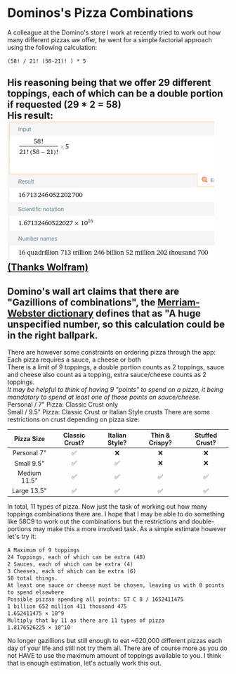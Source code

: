 # Dominos's Pizza Combinations

A colleague at the Domino's store I work at recently tried to work out how many different pizzas we offer, he went for a simple factorial approach using the following calculation:
```
(58! / 21! (58-21)! ) * 5
```

His reasoning being that we offer 29 different toppings, each of which can be a double portion if requested (29 * 2 = 58)
<br>His result:
![Wolfram Alpha screenshot](img/colleaguesguess.PNG)
[(Thanks Wolfram)](https://www.wolframalpha.com/input?i=%2858%21%2F%2821%21%2858-21%29%21%29%29*5)
---
Domino's wall art claims that there are "Gazillions of combinations", the 
[Merriam-Webster dictionary](https://www.merriam-webster.com/dictionary/gazillion)
defines that as "A huge unspecified number, so this calculation could be in the right ballpark.
---
There are however some constraints on ordering pizza through the app:
<br>Each pizza requires a sauce, a cheese or both
<br>There is a limit of 9 toppings, a double portion counts as 2 toppings, sauce and cheese also count as a topping, extra sauce/cheese counts as 2 toppings.
<br>*It may be helpful to think of having 9 "points" to spend on a pizza, it being mandatory to spend at least one of those points on sauce/cheese.*
<br> Personal / 7" Pizza: Classic Crust only
<br> Small / 9.5" Pizza: Classic Crust or Italian Style crusts
There are some restrictions on crust depending on pizza size:

|   Pizza Size    |  Classic Crust?  |  Italian Style?  |  Thin & Crispy?  |  Stuffed Crust?  |
|:---------------:|:----------------:|:----------------:|:----------------:|:----------------:|
|   Personal 7"   |        ✅         |        ❌         |        ❌         |        ❌         |
|   Small 9.5"    |        ✅         |        ✅         |        ❌         |        ❌         |
|  Medium 11.5"   |        ✅         |        ✅         |        ✅         |        ✅         |
|   Large 13.5"   |        ✅         |        ✅         |        ✅         |        ✅         |

In total, 11 types of pizza.
Now just the task of working out how many toppings combinations there are.
I hope that I may be able to do something like 58C9 to work out the combinations but the restrictions and double-portions may make this a more involved task.
As a simple estimate however let's try it:
```
A Maximum of 9 toppings
24 Toppings, each of which can be extra (48)
2 Sauces, each of which can be extra (4)
3 Cheeses, each of which can be extra (6)
58 total things.
At least one sauce or cheese must be chosen, leaving us with 8 points to spend elsewhere
Possible pizzas spending all points: 57 C 8 / 1652411475
1 billion 652 million 411 thousand 475
1.652411475 × 10^9
Multiply that by 11 as there are 11 types of pizza
1.8176526225 × 10^10
```
No longer gazillions but still enough to eat ~620,000 different pizzas each day of your life and still not try them all.
There are of course more as you do not HAVE to use the maximum amount of toppings available to you.
I think that is enough estimation, let's actually work this out.

